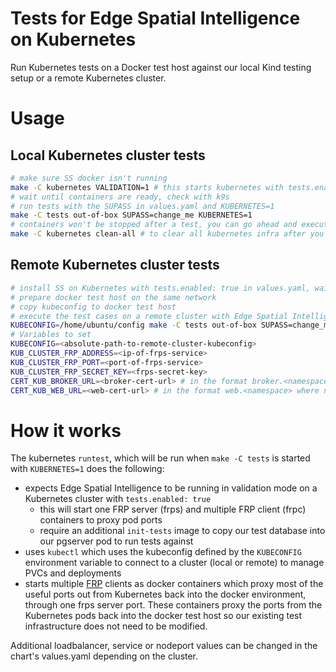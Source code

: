 # Tests for Edge Spatial Intelligence on Kubernetes

Run Kubernetes tests on a Docker test host against our local Kind testing setup or a remote Kubernetes cluster.

# Usage

## Local Kubernetes cluster tests

```bash
# make sure SS docker isn't running
make -C kubernetes VALIDATION=1 # this starts kubernetes with tests.enabled = true in the helm chart
# wait until containers are ready, check with k9s
# run tests with the SUPASS in values.yaml and KUBERNETES=1
make -C tests out-of-box SUPASS=change_me KUBERNETES=1
# containers won't be stopped after a test, you can go ahead and execute the next test.
make -C kubernetes clean-all # to clear all kubernetes infra after you are done
```

## Remote Kubernetes cluster tests

```bash
# install SS on Kubernetes with tests.enabled: true in values.yaml, wait until all pods are ready
# prepare docker test host on the same network
# copy kubeconfig to docker test host
# execute the test cases on a remote cluster with Edge Spatial Intelligence installed with tests enabled
KUBECONFIG=/home/ubuntu/config make -C tests out-of-box SUPASS=change_me KUBERNETES=1 KUB_CLUSTER_FRP_ADDRESS=192.168.122.42 KUB_CLUSTER_FRP_PORT=7000
# Variables to set
KUBECONFIG=<absolute-path-to-remote-cluster-kubeconfig>
KUB_CLUSTER_FRP_ADDRESS=<ip-of-frps-service>
KUB_CLUSTER_FRP_PORT=<port-of-frps-service>
KUB_CLUSTER_FRP_SECRET_KEY=<frps-secret-key>
CERT_KUB_BROKER_URL=<broker-cert-url> # in the format broker.<namespace> where ns is the ns in where Edge Spatial Intelligence is installed
CERT_KUB_WEB_URL=<web-cert-url> # in the format web.<namespace> where ns is the ns in where Edge Spatial Intelligence is installed
```

# How it works

The kubernetes `runtest`, which will be run when `make -C tests` is started with `KUBERNETES=1` does the following:

- expects Edge Spatial Intelligence to be running in validation mode on a Kubernetes cluster with `tests.enabled: true`
  - this will start one FRP server (frps) and multiple FRP client (frpc) containers to proxy pod ports
  - require an additional `init-tests` image to copy our test database into our pgserver pod to run tests against
- uses `kubectl` which uses the kubeconfig defined by the `KUBECONFIG` environment variable to connect to a cluster (local or remote) to manage PVCs and deployments
- starts multiple [FRP](https://github.com/fatedier/frp) clients as docker containers which proxy most of the useful ports out from Kubernetes back into the docker environment, through one frps server port. These containers proxy the ports from the Kubernetes pods back into the docker test host so our existing test infrastructure does not need to be modified.

Additional loadbalancer, service or nodeport values can be changed in the chart's values.yaml depending on the cluster.
